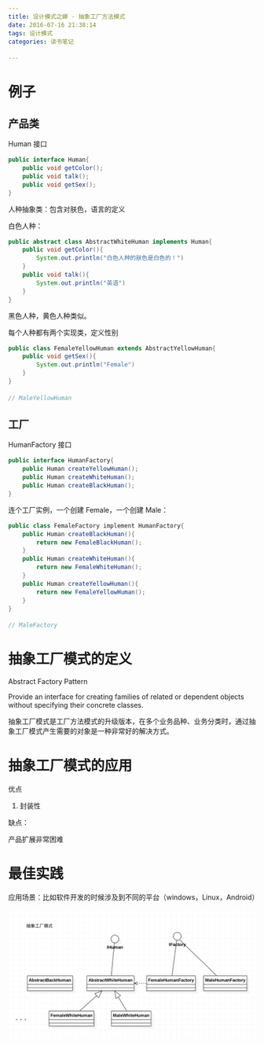 ```yaml
---
title: 设计模式之蝉 - 抽象工厂方法模式
date: 2016-07-16 21:38:14
tags: 设计模式
categories: 读书笔记

---
```


# 例子

## 产品类

Human 接口

```java
public interface Human{
    public void getColor();
    public void talk();
    public void getSex();
}
```

人种抽象类：包含对肤色，语言的定义

白色人种：

```java
public abstract class AbstractWhiteHuman implements Human{
    public void getColor(){
        System.out.println("白色人种的肤色是白色的！")
    }
    public void talk(){
        System.out.println("英语")
    }
}
```

黑色人种，黄色人种类似。

每个人种都有两个实现类，定义性别

```java
public class FemaleYellowHuman extends AbstractYellowHuman{
    public void getSex(){
        System.out.println("Female")
    }
}

// MaleYellowHuman
```

<!--more-->

## 工厂

HumanFactory 接口

```java
public interface HumanFactory{
    public Human createYellowHuman();
    public Human createWhiteHuman();
    public Human createBlackHuman();
}
```

连个工厂实例，一个创建 Female，一个创建 Male：

```java
public class FemaleFactory implement HumanFactory{
    public Human createBlackHuman(){
        return new FemaleBlackHuman();
    }
    public Human createWhiteHuman(){
        return new FemaleWhiteHuman();
    }
    public Human createYellowHuman(){
        return new FemaleYellowHuman();
    }
}

// MaleFactory
```

# 抽象工厂模式的定义

Abstract Factory Pattern

Provide an interface for creating families of related or dependent objects without specifying their concrete classes.

抽象工厂模式是工厂方法模式的升级版本，在多个业务品种、业务分类时，通过抽象工厂模式产生需要的对象是一种非常好的解决方式。

# 抽象工厂模式的应用

优点

1. 封装性

缺点：

产品扩展非常困难

# 最佳实践

应用场景：比如软件开发的时候涉及到不同的平台（windows，Linux，Android）



![abstract_factory](https://raw.githubusercontent.com/fangmd/markdownphoto/master/src/design-uml/design_uml_abstract_factory.png)











